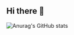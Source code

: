 ## Hi there 👋

![Anurag's GitHub stats](https://github-readme-stats.vercel.app/api?username=Sobhan-asadi&show_icons=true&theme=ambient_gradient)
<img srs="https://github-readme-stats.vercel.app/api/top-langs/?username=Sobhan-asadi&hide_progress=true"/>
